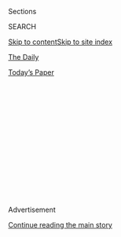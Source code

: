 <div id="app">

<div>

<div>

<div>

<div class="NYTAppHideMasthead css-1q2w90k e1suatyy0">

<div class="section css-ui9rw0 e1suatyy2">

<div class="css-eph4ug er09x8g0">

<div class="css-6n7j50">

</div>

<span class="css-1dv1kvn">Sections</span>

<div class="css-10488qs">

<span class="css-1dv1kvn">SEARCH</span>

</div>

[Skip to content](#site-content)[Skip to site index](#site-index)

</div>

<div id="masthead-section-label" class="css-1wr3we4 eaxe0e00">

[The
Daily](https://www.nytimes3xbfgragh.onion/podcasts/the-daily)

</div>

<div class="css-10698na e1huz5gh0">

</div>

</div>

<div id="masthead-bar-one" class="section hasLinks css-15hmgas e1csuq9d3">

<div class="css-uqyvli e1csuq9d0">

</div>

<div class="css-1uqjmks e1csuq9d1">

</div>

<div class="css-9e9ivx">

[](https://myaccount.nytimes3xbfgragh.onion/auth/login?response_type=cookie&client_id=vi)

</div>

<div class="css-1bvtpon e1csuq9d2">

[Today’s
Paper](https://www.nytimes3xbfgragh.onion/section/todayspaper)

</div>

</div>

</div>

</div>

<div data-aria-hidden="false">

<div id="site-content" data-role="main">

<div>

<div class="css-1aor85t" style="opacity:0.000000001;z-index:-1;visibility:hidden">

<div class="css-1hqnpie">

<div class="css-epjblv">

<span class="css-17xtcya">[The
Daily](/podcasts/the-daily)</span><span class="css-x15j1o">|</span><span class="css-fwqvlz">Confronting
China</span>

</div>

<div class="css-k008qs">

<div class="css-1iwv8en">

<span class="css-18z7m18"></span>

<div>

</div>

</div>

<span class="css-1n6z4y">https://nyti.ms/313FOmC</span>

<div class="css-1705lsu">

<div class="css-4xjgmj">

<div class="css-4skfbu" data-role="toolbar" data-aria-label="Social Media Share buttons, Save button, and Comments Panel with current comment count" data-testid="share-tools">

  - 
  - 
  - 
  - 
    
    <div class="css-6n7j50">
    
    </div>

  - 
  - 

</div>

</div>

</div>

</div>

</div>

</div>

<div id="NYT_TOP_BANNER_REGION" class="css-13pd83m">

</div>

<div id="top-wrapper" class="css-1sy8kpn">

<div id="top-slug" class="css-l9onyx">

Advertisement

</div>

[Continue reading the main
story](#after-top)

<div class="ad top-wrapper" style="text-align:center;height:100%;display:block;min-height:250px">

<div id="top" class="place-ad" data-position="top" data-size-key="top">

</div>

</div>

<div id="after-top">

</div>

</div>

<div>

<div class="css-1g7y0i5 e1drnplw0">

<div class="css-1ceswkc e1drnplw1">

</div>

<div class="css-f2fzwx e1drnplw2">

<div data-aria-labelledby="modal-title" data-role="region">

<div id="modal-title" class="css-mln36k">

transcript

</div>

<div class="css-pbq7ev">

</div>

<span>Back to The
Daily</span>

<div class="css-f6lhej">

<div class="css-1ialerq">

<div class="css-1701swk">

bars

</div>

<div>

<div class="css-1t7yl1y">

0:00/28:40

</div>

<div class="css-og85jy">

\-28:40

</div>

</div>

</div>

</div>

<div class="css-15fbio0">

<div class="css-1p4nyns">

transcript

## Confronting China

### Hosted by Michael Barbaro; produced by Asthaa Chaturvedi and Austin Mitchell; with help from Neena Pathak and Sydney Harper; and edited by Lisa Chow and Lisa Tobin

#### Some members of the Trump administration believe the superpower country poses an existential threat to the U.S. — one they are working to address now.

Wednesday, July 29th, 2020

</div>

  - michael barbaro  
    From The New York Times, I’m Michael Barbaro. This is “The Daily.”

  - \[music\]  
    Today: A cooperative relationship with China has been a pillar of
    the United States’ foreign policy for more than half a century.
    Edward Wong on why the Trump administration believes it’s time for a
    change.
    
    It’s Wednesday, July 29.
    
    Edward, can you tell me what happened in Houston last week?

  - edward wong  
    Sure. We first got a tip that something was up with the Chinese
    consulate in Houston around Tuesday afternoon or so — that the
    Chinese ambassador to the U.S. had been told by American officials
    that he had three days to shut down the consulate, and that the
    employees here had 30 days to then leave the country. And a
    colleague and I started chasing this tip, but we couldn’t quite nail
    it down to publish a story.

  - archived recording  
    Right now at 10, breaking news —

edward wong

And then —

  - archived recording 1  
    Houston firefighters and police responding to the Chinese consulate
    in Montrose after reports of a fire.

  - archived recording 2  
    Crews were called to the building off Montrose and Herald about 8:20
    tonight.

edward wong

In the evening, I started seeing these videos of people burning things
in metal barrels, in open metal barrels. And there was video of fire
trucks and police cars surrounding the consulate with their lights on,
so it’s quite a dramatic scene.

  - archived recording  
    And local media were reporting that documents appeared to be being
    burned in the courtyard of that building.

edward wong

You know, for people in the national security world and the foreign
policy world, when you see people burning lots of documents or papers at
a diplomatic mission, the assumption is that they’re about to clear out
of the mission. So when I saw those videos, I realized that the tip we
had gotten that the Chinese ambassador had been told to shut down the
Houston consulate within three days was indeed true.

  - archived recording (wang wenbin)  
    On July the 21st, the U.S. abruptly asked China to close its
    consulate in Houston.

edward wong

And within hours, the Chinese foreign ministry confirmed that in
Beijing.

  - archived recording (wang wenbin)  
    We urge the U.S. to reverse this incorrect decision immediately.
    Otherwise, China will definitely take necessary legitimate actions.

michael barbaro

And why would the U.S. take this pretty significant move of kicking
these Chinese diplomats out of this consulate in Texas?

edward wong

Officially, people in American government told us that they targeted the
Houston consulate because it was a hub of economic espionage and trade
secrets espionage in the U.S. But American officials haven’t given us
detailed evidence on the activities undertaken by the Chinese diplomats.
And it’s not clear to us how much farther these activities go beyond the
types of covert or espionage activities that take place at missions
around the world, including ones run by Americans. But in the bigger
picture, a main goal of some American officials in the Trump
administration is to unwind a range of diplomatic and economic ties that
have built up between the U.S. and China over the decades ever since
President Nixon started the opening of China back in 1971.

michael barbaro

So there’s a version of this where the U.S. was looking for a reason to
unwind this relationship, and espionage — real or not — was that reason.

edward wong

Right.

michael barbaro

And why would the Trump administration want to unwind its relationship
with China? I mean, it’s our single biggest trading partner. It’s a
global superpower. It’s a nuclear power, so that’s a pretty significant
decision.

edward wong

It is significant, and there are some senior officials in the
administration who are against this. Throughout the last three and a
half years, we’ve seen, broadly speaking, two factions of advisers on
China competing against each other for Trump’s ear. And that helps
explain some of the contradictory impulses and policies that we’ve seen
coming out of the administration on China during this period.

michael barbaro

What do you mean?

edward wong

On one side, you had the ones wanting to confront China, in part over
trade, and also in part over national security matters. You had Peter
Navarro, who’s a White House trade adviser.

  - archived recording (peter navarro)  
    How do you work with a country that lies through its teeth?

edward wong

Who wrote a book called “Death by China,” and then you also had
Secretary of State Mike Pompeo.

  - archived recording (mike pompeo)  
    They very much want to undermine our Western values, all the things
    that we hold most dear.

edward wong

And those people saw China as a threat to America. And then on the more
cooperative side, you have, for example, Treasury Secretary Steve
Mnuchin.

  - archived recording (steve mnuchin)  
    We need to work together to maximize the benefit for both sides.

edward wong

People who still clung to the classic notions of free trade and thought
that the traditional relationship with China was a stabilizing force in
the world. And that this had helped American companies get wealthy over
the years, as well as had benefited American consumers.

michael barbaro

And Edward, when comes to those who want to confront China, when it
comes to the Peter Navarros and the Mike Pompeos, what is their case for
why China is such a threat to the U.S. and should be reined in?

edward wong

Well, they argue that China presents a range of strategic threats to the
U.S. For example, they say that China’s attempts to export its 5G
technology, its next generation communications technology, around the
world presents a security threat. They say that China’s recent military
expansionism in the South China Sea, and its vast maritime claims in
that sea, are also a security threat, and they would impede American
military dominance in the Asia-Pacific. They point to attempts at
economic espionage by China and a vast range of cyber attacks that have
targeted the American government and other important institutions around
the world.

michael barbaro

Am I right to think that, from the start of his presidency, the
confrontation camp more or less prevailed?

edward wong

Well, it’s complicated. The first big blow to the U.S.-China
relationship under the Trump administration was in mid-2018.

  - archived recording (donald trump)  
    We’re going to have some incredible things. We’re just announcing
    very big tariffs today on China, because China has been —

edward wong

When President Trump started putting tariffs on billions of dollars of
goods made in China, China retaliated by doing the same on American
goods.

  - archived recording  
    So here’s what they would do. They target farm products such as
    soybean cars, seafood —

edward wong

And then just spiral downward from there.

  - archived recording 1  
    Medical equipment, energy products, that would start a little bit —

  - archived recording 2  
    As the U.S.-China trade war escalates, business leaders have been
    speaking up. FedEx C.E.O. —

edward wong

So the trade war had this huge impact on companies, both in the U.S. and
outside of the U.S. And it created a lot of instability in their
thinking about how to do business.

  - archived recording  
    The escalating trade battle between the U.S. and China is rocking
    investors around the world.

edward wong

It created a lot of instability in the stock markets, which Trump
watches closely. And —

  - archived recording  
    Some farmers in the U.S.A., the disruption of normal trade with
    China has forced many of them to go bankrupt.

edward wong

Important groups of voters who had supported Trump, for example, farmers
in the Midwest, were starting to suffer.

  - archived recording  
    I was a Trump voter. I voted for the president, certainly. But he
    certainly hasn’t come through. He’s lost on trade. He’s lost on
    trade, and certainly —

edward wong

They saw agricultural products like corn and soybeans piling up in the
Midwest, because China had imposed tariffs on their end to strike back
at Trump.

  - archived recording  
    So I won’t be voting for the president again.

edward wong

So Trump and some of his economic advisers, especially those who were
preaching more cooperation with China, started to get nervous about
these economic signs that they were seeing, as well as about the
anxieties of these midwestern farmers and potential Trump voters there.

michael barbaro

And so what do they do, these cooperation camp folks who are not happy
with this trade war?

edward wong

Well, as they go through negotiations for a potential truce to the trade
war, President Trump talks with President Xi of China several times. And
they have these, like, sort of one-on-one conversations that Trump likes
to do with leaders. And in each of these, Trump sort of cozies up to Xi,
and it’s clear he’s willing to sort of brush aside a lot of sort of the
most egregious behaviors of China in the pursuit of this trade deal.

michael barbaro

Like what?

edward wong

In one conversation, according to John Bolton — the former national
security adviser — Trump encouraged Xi to actually continue building
internment camps for Muslims in the northwest of China and sort of
signaled that this wasn’t a big issue for him.

michael barbaro

These are the Uighurs?

edward wong

Right, these are the Uighurs, exactly. The ones a million or more held
over recent years in internment camps. And, for example, we’ve seen
these, during this period, these pro-democracy protests arise in Hong
Kong. And while Trump’s national security aides are supportive of them,
Trump himself tells Xi privately in a phone call that Xi should just
handle those in whatever way he wants to deal with those, and that Trump
himself will not say anything about those, and he’ll tell his aides not
to say anything vocally among those protests either.

michael barbaro

So in this trade war that’s supposed to represent confrontation with
China, there’s actually a fair amount of cooperation going on, most of
it behind the scenes.

edward wong

Right, exactly. And ultimately, in December, they reach a tentative
agreement, and then they signed that in January of this year. And I
think that brought a big sense of relief to the people in the
cooperation camp. I think they were relieved to see a sense of stability
returned to this key economic relationship. Now, the confrontation
people in the White House and in other agencies were generally
disappointed, I think, by the outcome of the deal. They felt that Trump
had sidelined a lot of the hardline policies they had pushed for in the
first half of the administration for the sake of just trying to get a
marginal increase in agricultural purchases. And also, there is a sense
of outrage among some of them.

And this was in John Bolton’s recent book, that Trump was also aiming
for this negotiated truce purely for re-election purposes. That he
pleaded with Xi in a conversation that Xi should get help him get
re-elected, should help him win, and that the best way to do this was to
reach some sort of truce or deal in the trade war that he could then
bring back to his constituents. And so certain national security people
were outraged by this, saying that Trump was focused purely on personal
politics and was not looking after the national security interests of
the United States.

michael barbaro

Edward, what you’re describing so far, especially this trade deal, does
not seem like a relationship that is about to be fundamentally unwound
and blown up. So what happens to get us from that truce to now, into the
shutdown of this consulate in Houston?

edward wong

Well, what changes things is this pandemic that starts in central China
and spreads across the globe.

That sets the two powers on a much more confrontational course.

\[music\]

michael barbaro

We’ll be right back.

  - archived recording (donald trump)  
    I spoke with President Xi. We had a great talk. He’s working very
    hard. I have to say he’s working very, very hard.

edward wong

So in the first weeks after the virus started spreading around the
globe, Trump was still praising Xi publicly.

  - archived recording (donald trump)  
    If you know anything about him, I think he’ll be in pretty good
    shape. They’ve had a rough patch, and I think right now, they have
    it — it looks like they’re getting it under control more and more.

edward wong

This was in January and February right after they had signed the trade
agreement, so Trump was still in this mode where he wanted intensely to
preserve that negotiated truce. But by the spring —

  - archived recording (donald trump)  
    We got hit by the virus that came from China.

edward wong

Trump was laying into China publicly for what had happened. You know,
the pandemic had spread into all corners of the U.S. The economy was in
shambles. Trump was seeing his re-election chances starting to go down
the drain.

  - archived recording (donald trump)  
    And we continue our relentless effort to defeat the Chinese virus.

  - archived recording  
    Why do you keep using this? A lot of people say it’s racist.

  - archived recording (donald trump)  
    Because it comes from China. It’s not racist at all, no. Not at all.
    It comes from China. That’s why. It comes from China. I want to be
    accurate.

edward wong

And so his campaign strategists came up with this idea that they can try
and shift the conversation to China, rather than having people focused
on Trump’s failures on the pandemic. And that by blaming China for all
of this, they could win back some of the votes that Trump’s starting to
lose. Some of his top advisers. started speculating whether the virus
might have started from a lab accident —

  - archived recording  
    I can tell you that there is a significant amount of evidence that
    this came from that laboratory in Wuhan.

edward wong

— even though there was no evidence for that.

  - archived recording  
    Have you seen anything at this point that gives you a high degree of
    confidence that the Wuhan Institute of Virology was the origin of
    this virus?

  - archived recording (donald trump)  
    Yes, I have. Yes, I have.

edward wong

So you have this very concerted effort by Trump to really cast China as
the person or the entity to blame for all of this.

  - archived recording (donald trump)  
    China’s cover-up of the Wuhan virus allowed the disease to spread
    all over the world, instigating a global pandemic.

michael barbaro

And where does the pandemic fit into the kind of now familiar outlines
that you have described of the confrontation camp versus the cooperation
camp? I have to imagine it kind of challenges both.

edward wong

The pandemic really empowers the hawks in the administration to say, we
really have to go after China. Look at how their misgovernance, how
their political system led us to this point — led America into an
economic crisis that’s been the worst since the Great Depression. And
even the people in the cooperation camp are starting to change their
minds a bit. It’s hard to tell the world that we should prioritize this
trade agreement that just rests on some agriculture purchases when
you’ve got this global crisis enveloping everything, and when American
citizens are anxious about their future.

michael barbaro

And how does China respond to these attacks from Trump and from his
advisers?

edward wong

So what we’re hearing this spring is Chinese officials denouncing the
U.S. for all of these attacks. And they also point out that the Chinese
system actually has handled the virus a lot better than the American
system. They say even though there might have been this outbreak in
central China, look at how we controlled it through the measures we
took, and look at how the virus is running rampant in the U.S. And China
also then starts to try and send out aid to other countries. It starts
sending shipments of, for example, medical supplies, medical equipment,
facemasks, to other countries around the world, and even to parts of the
U.S., to try and sort of mask over its own responsibility for how the
outbreak began in its country. So the relationship between the two
powers was bad, and then it got worse.

  - archived recording  
    And we have some breaking news coming in. China’s annual
    parliamentary meeting has been officially opened in Beijing, and
    it’s expected that national security legislation for Hong Kong
    will be discussed during the seven-day session.

edward wong

In the late spring, Chinese officials start talking about this new
national security law that they want to impose on Hong Kong.

  - archived recording 1  
    Well, the specifics of the news has sent shockwaves across the city.

  - archived recording 2  
    It says Beijing will set up a new National Security Bureau in Hong
    Kong, supervised by the central government to crack down on dissent
    in the city.

  - archived recording  
    The legislation has faced sharp criticism from governments all
    around the world and sparked new protests in Hong Kong.

edward wong

And so this continues the downward spiral that U.S.-China relations have
been on.

michael barbaro

Right, and I’m imagining that that security law was especially upsetting
to those who want confrontation with China. That seems to be exactly the
kind of thing that they find so objectionable.

edward wong

That’s right. As you recall, they were very upset at Trump for putting
the Hong Kong issue on the backburner in his aim to try and reach some
sort of trade truce with China. And now they were intent on pushing
forward on policies and actions that would make the Communist Party pay
a price, not only for what they would do in Hong Kong, but for their
actions in other parts of the world and for their role in the pandemic.
So they started announcing a series of actions against China that really
brought the relationship to a new low. They said that Hong Kong was no
longer an autonomous entity, and that the U.S. would break off its
special relationship with Hong Kong.

michael barbaro

Wow.

edward wong

They imposed visa restrictions on a category of students who were
associated with military institutions in China. They said that these
students can no longer come to the U.S. to do research or study because
of suspicions of potential economic espionage. They’ve even floated a
proposal internally to block all 92 million members of the Communist
Party from traveling to the U.S., as well as their family members, which
could encompass hundreds of millions of people. It’s really felt like a
moment where the gloves have been taken off in this relationship, and
where the people in the administration who want to fundamentally
reorient the relationship with China have the upper hand right now.

michael barbaro

Edward, is it possible that, at the end of the day, what you’re
describing here and the events of the past couple of weeks, it’s the
right strategy for the U.S.? Because China is behaving in ways that
fundamentally violate American values, especially in Hong Kong,
especially with the Uighurs. And so no matter what motivates Donald
Trump to begin confronting China, is that potentially a good thing for
the United States?

edward wong

Well, the people who are supportive of the more confrontational approach
say that this type of strategy on China is long overdue. Now it’s time
to really push back against China on all these fronts, especially at a
time when China hasn’t overtaken the U.S. yet as the world’s largest
economy and it’s still a rising power. And this is a moment when we have
this opening to really reframe the conversation on China, not only U.S.,
but globally, and sort of rally countries to really confront China on a
whole range of issues.

michael barbaro

Right. So basically, this is our last chance?

edward wong

Right. They see it as time running out. Then you’ve got people on the
other camp who say, we don’t know where this will end. This starts this
downward spiral in relations that starts to erode all the diplomatic
ties, economic ties, the people-to-people ties that have kept the
relationship firm over the decades, a relationship that’s an unlikely
one. You’ve got this close relationship between a Western democracy and
an authoritarian state. And somehow, they’ve managed to avoid open
conflict. They’ve managed to avoid war. And where could we end up, where
could the world end up if we start breaking off those ties now?

michael barbaro

Right. It could end up in a pretty dangerous place.

edward wong

Right.

michael barbaro

So I want to return to where we started this conversation, Edward, which
is with the U.S. kicking China out of this consulate in Houston, because
it very much seems like this is the capstone to this approach. And I
wonder what the response has been from China, and what that tells us
about what this dynamic of confrontation is going to start to look like
over the next coming months and maybe even years.

edward wong

Well last Friday, we saw China announce that it was going to force the
U.S. to shut down its consulate in Chengdu, which is the only diplomatic
mission that the U.S. has in Western China. It’s a very critical mission
for the U.S., because it allows American officials to observe what’s
going on in the vast reaches of that part of the country, including in
Tibet, which is a very important issue for the U.S.

The people in Beijing couch this as a reciprocal action. And some people
still say that they could have taken a more escalatory step, but that
they appear to be willing to hold back and see whether there might be
some reset of the relationship if Trump loses the election in November.
But even if that were the case, I’m not sure that their orientation of
the relationship would change. There might be a temporary halt to the
tit-for-tat cycle that we’re seeing. But it feels like because of where
the U.S. and China are now in the world, and the entrenched ideological
systems in both countries, we might be on course for a long-term
confrontation.

  - archived recording (mike pompeo)  
    Thank you. Thank you all.

edward wong

And you could hear that a few days ago in this very dark speech that
Secretary of State Mike Pompeo gave at the Nixon Library.

  - archived recording (mike pompeo)  
    We, the freedom-loving nations of the world, must induce China to
    change in more creative and assertive ways, because Beijing’s
    actions threaten our people and our prosperity.

edward wong

He laid out a vision of a potential cold war with China, and said that
China was the most challenging foe to the United States.

  - archived recording (mike pompeo)  
    Now, people of good faith can debate why free agents allowed these
    bad things to happen for all these years. Perhaps we were naive
    about China’s virulent strain of communism, or triumphalist after
    our victory in the Cold War. Or cravenly capitalist, or hoodwinked
    by Beijing’s talk of a peaceful rise. Whatever the reason, whatever
    the reason, today, China is increasingly authoritarian at home and
    more aggressive in its hostility to freedom everywhere else. And
    President Trump has said enough.

\[music\]

michael barbaro

Edward, thank you very much.

edward wong

Thanks a lot, Michael. It’s been great being on the show.

michael barbaro

We’ll be right back.

Here’s what else you need to know today.

  - archived recording  
    Mr. Barr, you may begin.

  - archived recording (william barr)  
    Good morning, Mr. Chairman, Ranking Member Jordan. I’m pleased to be
    here this morning. On behalf of the Department of Justice, I want to
    pay my respects —

michael barbaro

During his first appearance before the House since Democrats took
control in 2018, Attorney General Bill Barr was repeatedly challenged
over his response to everything from the Russia investigation to
nationwide protests over policing.

  - archived recording (david cicilline)  
    Is it ever appropriate, sir, for the president to solicit or accept
    foreign assistance in an election?

  - archived recording (william barr)  
    It depends what kind of assistance.

  - archived recording (david cicilline)  
    Is it ever appropriate for the president or presidential candidate
    to accept or solicit foreign assistance of any kind in his or her
    election?

  - archived recording (william barr)  
    No, it’s not appropriate.

  - archived recording (david cicilline)  
    OK. Sorry you had to struggle with that one, Mr. Attorney General.
    Now let’s turn to —

michael barbaro

Several Democratic lawmakers, including Representative Pramila Jayapal
of Washington State, demanded to know why Barr had deployed federal
agents to Oregon to monitor Black Lives Matter protests, but not to
Michigan, where conservatives protested a coronavirus lockdown order.

  - archived recording (pramila jayapal)  
    There is a real discrepancy in how you react as the attorney
    general, the top cop in this country. When white men with swastikas
    storm a government building with guns, there is no need for the
    president to quote, “activate you,” because they’re getting the
    president’s personal agenda done. But when black people and people
    of color protest police brutality, systemic racism and the
    president’s very own lack of response to those critical issues,
    then you forcibly remove them with armed federal officers, pepper
    bombs, because they are considered terrorists by the president. Did
    I get it right, Mr. Barr?

  - archived recording (william barr)  
    I have responsibility for the federal government, and the White
    House is the seat of the —

  - archived recording (pramila jayapal)  
    Mr. Barr, let me just make it clear —

michael barbaro

And on Tuesday, the nation’s second-largest teachers’ unit, the American
Federation of Teachers, announced that it would support members if they
choose to go on strike over unsafe school reopenings. The union said
that strikes should be a last resort, but the announcement gives local
teachers greater leverage in negotiations over the kinds of protections
that teachers should have in reopened schools.

\[music\]

That’s it for “The Daily.” I’m Michael Barbaro. See you
tomorrow.

</div>

</div>

</div>

</div>

<div style="position:absolute;width:0;height:0;visibility:hidden;display:none">

</div>

<div style="width:100%">

<div class="css-18qqsen e1eullfg0" style="background-image:url(https://static01.graylady3jvrrxbe.onion/images/2017/01/29/podcasts/the-daily-album-art/the-daily-album-art-videoFifteenBySeven2610-v4.jpg)">

<div class="css-1hmsypo e1eullfg2">

<div class="css-131hid3 e1eullfg3">

<div class="css-1uhi299 e1eullfg1">

</div>

<div class="css-1tloyb6">

<div class="css-1kltdsh ehra6vc0">

[<span class="css-1f76qa2">![The Daily
logo](https://static01.graylady3jvrrxbe.onion/images/2017/01/29/podcasts/the-daily-album-art/the-daily-album-art-square320-v4.png)<span>The
Daily</span></span>](https://www.nytimes3xbfgragh.onion/column/the-daily)<span class="css-1lhttlg ehra6vc1"><span class="css-sj5ozi ehra6vc2">Subscribe:</span></span>

  - [Apple Podcasts](https://itunes.apple.com/us/podcast/id1200361736)
  - [Google
    Podcasts](https://www.google.com/podcasts?feed=aHR0cHM6Ly9yc3MuYXJ0MTkuY29tL3RoZS1kYWlseQ%3D%3D)

</div>

</div>

<div class="css-1r0dpua e1eullfg4">

<div class="css-1gu519p edye5kn0">

<div>

# Confronting China

## Some members of the Trump administration believe the superpower country poses an existential threat to the U.S. — one they are working to address now.

</div>

<span class="css-lsnb14 edye5kn4">Hosted by Michael Barbaro; produced by
Asthaa Chaturvedi and Austin Mitchell; with help from Neena Pathak and
Sydney Harper; and edited by Lisa Chow and Lisa Tobin</span>

<div class="css-1vd84sn">

<span class="css-16bt4xd">Transcript</span>

</div>

</div>

<div class="css-1g7y0i5 e1drnplw0">

<div class="css-1ceswkc e1drnplw1">

</div>

<div class="css-f2fzwx e1drnplw2">

<div data-aria-labelledby="modal-title" data-role="region">

<div id="modal-title" class="css-mln36k">

transcript

</div>

<div class="css-pbq7ev">

</div>

<span>Back to The
Daily</span>

<div class="css-f6lhej">

<div class="css-1ialerq">

<div class="css-1701swk">

bars

</div>

<div>

<div class="css-1t7yl1y">

0:00/28:40

</div>

<div class="css-og85jy">

\-0:00

</div>

</div>

</div>

</div>

<div class="css-15fbio0">

<div class="css-1p4nyns">

transcript

## Confronting China

### Hosted by Michael Barbaro; produced by Asthaa Chaturvedi and Austin Mitchell; with help from Neena Pathak and Sydney Harper; and edited by Lisa Chow and Lisa Tobin

#### Some members of the Trump administration believe the superpower country poses an existential threat to the U.S. — one they are working to address now.

Wednesday, July 29th, 2020

</div>

  - michael barbaro  
    From The New York Times, I’m Michael Barbaro. This is “The Daily.”

  - \[music\]  
    Today: A cooperative relationship with China has been a pillar of
    the United States’ foreign policy for more than half a century.
    Edward Wong on why the Trump administration believes it’s time for a
    change.
    
    It’s Wednesday, July 29.
    
    Edward, can you tell me what happened in Houston last week?

  - edward wong  
    Sure. We first got a tip that something was up with the Chinese
    consulate in Houston around Tuesday afternoon or so — that the
    Chinese ambassador to the U.S. had been told by American officials
    that he had three days to shut down the consulate, and that the
    employees here had 30 days to then leave the country. And a
    colleague and I started chasing this tip, but we couldn’t quite nail
    it down to publish a story.

  - archived recording  
    Right now at 10, breaking news —

edward wong

And then —

  - archived recording 1  
    Houston firefighters and police responding to the Chinese consulate
    in Montrose after reports of a fire.

  - archived recording 2  
    Crews were called to the building off Montrose and Herald about 8:20
    tonight.

edward wong

In the evening, I started seeing these videos of people burning things
in metal barrels, in open metal barrels. And there was video of fire
trucks and police cars surrounding the consulate with their lights on,
so it’s quite a dramatic scene.

  - archived recording  
    And local media were reporting that documents appeared to be being
    burned in the courtyard of that building.

edward wong

You know, for people in the national security world and the foreign
policy world, when you see people burning lots of documents or papers at
a diplomatic mission, the assumption is that they’re about to clear out
of the mission. So when I saw those videos, I realized that the tip we
had gotten that the Chinese ambassador had been told to shut down the
Houston consulate within three days was indeed true.

  - archived recording (wang wenbin)  
    On July the 21st, the U.S. abruptly asked China to close its
    consulate in Houston.

edward wong

And within hours, the Chinese foreign ministry confirmed that in
Beijing.

  - archived recording (wang wenbin)  
    We urge the U.S. to reverse this incorrect decision immediately.
    Otherwise, China will definitely take necessary legitimate actions.

michael barbaro

And why would the U.S. take this pretty significant move of kicking
these Chinese diplomats out of this consulate in Texas?

edward wong

Officially, people in American government told us that they targeted the
Houston consulate because it was a hub of economic espionage and trade
secrets espionage in the U.S. But American officials haven’t given us
detailed evidence on the activities undertaken by the Chinese diplomats.
And it’s not clear to us how much farther these activities go beyond the
types of covert or espionage activities that take place at missions
around the world, including ones run by Americans. But in the bigger
picture, a main goal of some American officials in the Trump
administration is to unwind a range of diplomatic and economic ties that
have built up between the U.S. and China over the decades ever since
President Nixon started the opening of China back in 1971.

michael barbaro

So there’s a version of this where the U.S. was looking for a reason to
unwind this relationship, and espionage — real or not — was that reason.

edward wong

Right.

michael barbaro

And why would the Trump administration want to unwind its relationship
with China? I mean, it’s our single biggest trading partner. It’s a
global superpower. It’s a nuclear power, so that’s a pretty significant
decision.

edward wong

It is significant, and there are some senior officials in the
administration who are against this. Throughout the last three and a
half years, we’ve seen, broadly speaking, two factions of advisers on
China competing against each other for Trump’s ear. And that helps
explain some of the contradictory impulses and policies that we’ve seen
coming out of the administration on China during this period.

michael barbaro

What do you mean?

edward wong

On one side, you had the ones wanting to confront China, in part over
trade, and also in part over national security matters. You had Peter
Navarro, who’s a White House trade adviser.

  - archived recording (peter navarro)  
    How do you work with a country that lies through its teeth?

edward wong

Who wrote a book called “Death by China,” and then you also had
Secretary of State Mike Pompeo.

  - archived recording (mike pompeo)  
    They very much want to undermine our Western values, all the things
    that we hold most dear.

edward wong

And those people saw China as a threat to America. And then on the more
cooperative side, you have, for example, Treasury Secretary Steve
Mnuchin.

  - archived recording (steve mnuchin)  
    We need to work together to maximize the benefit for both sides.

edward wong

People who still clung to the classic notions of free trade and thought
that the traditional relationship with China was a stabilizing force in
the world. And that this had helped American companies get wealthy over
the years, as well as had benefited American consumers.

michael barbaro

And Edward, when comes to those who want to confront China, when it
comes to the Peter Navarros and the Mike Pompeos, what is their case for
why China is such a threat to the U.S. and should be reined in?

edward wong

Well, they argue that China presents a range of strategic threats to the
U.S. For example, they say that China’s attempts to export its 5G
technology, its next generation communications technology, around the
world presents a security threat. They say that China’s recent military
expansionism in the South China Sea, and its vast maritime claims in
that sea, are also a security threat, and they would impede American
military dominance in the Asia-Pacific. They point to attempts at
economic espionage by China and a vast range of cyber attacks that have
targeted the American government and other important institutions around
the world.

michael barbaro

Am I right to think that, from the start of his presidency, the
confrontation camp more or less prevailed?

edward wong

Well, it’s complicated. The first big blow to the U.S.-China
relationship under the Trump administration was in mid-2018.

  - archived recording (donald trump)  
    We’re going to have some incredible things. We’re just announcing
    very big tariffs today on China, because China has been —

edward wong

When President Trump started putting tariffs on billions of dollars of
goods made in China, China retaliated by doing the same on American
goods.

  - archived recording  
    So here’s what they would do. They target farm products such as
    soybean cars, seafood —

edward wong

And then just spiral downward from there.

  - archived recording 1  
    Medical equipment, energy products, that would start a little bit —

  - archived recording 2  
    As the U.S.-China trade war escalates, business leaders have been
    speaking up. FedEx C.E.O. —

edward wong

So the trade war had this huge impact on companies, both in the U.S. and
outside of the U.S. And it created a lot of instability in their
thinking about how to do business.

  - archived recording  
    The escalating trade battle between the U.S. and China is rocking
    investors around the world.

edward wong

It created a lot of instability in the stock markets, which Trump
watches closely. And —

  - archived recording  
    Some farmers in the U.S.A., the disruption of normal trade with
    China has forced many of them to go bankrupt.

edward wong

Important groups of voters who had supported Trump, for example, farmers
in the Midwest, were starting to suffer.

  - archived recording  
    I was a Trump voter. I voted for the president, certainly. But he
    certainly hasn’t come through. He’s lost on trade. He’s lost on
    trade, and certainly —

edward wong

They saw agricultural products like corn and soybeans piling up in the
Midwest, because China had imposed tariffs on their end to strike back
at Trump.

  - archived recording  
    So I won’t be voting for the president again.

edward wong

So Trump and some of his economic advisers, especially those who were
preaching more cooperation with China, started to get nervous about
these economic signs that they were seeing, as well as about the
anxieties of these midwestern farmers and potential Trump voters there.

michael barbaro

And so what do they do, these cooperation camp folks who are not happy
with this trade war?

edward wong

Well, as they go through negotiations for a potential truce to the trade
war, President Trump talks with President Xi of China several times. And
they have these, like, sort of one-on-one conversations that Trump likes
to do with leaders. And in each of these, Trump sort of cozies up to Xi,
and it’s clear he’s willing to sort of brush aside a lot of sort of the
most egregious behaviors of China in the pursuit of this trade deal.

michael barbaro

Like what?

edward wong

In one conversation, according to John Bolton — the former national
security adviser — Trump encouraged Xi to actually continue building
internment camps for Muslims in the northwest of China and sort of
signaled that this wasn’t a big issue for him.

michael barbaro

These are the Uighurs?

edward wong

Right, these are the Uighurs, exactly. The ones a million or more held
over recent years in internment camps. And, for example, we’ve seen
these, during this period, these pro-democracy protests arise in Hong
Kong. And while Trump’s national security aides are supportive of them,
Trump himself tells Xi privately in a phone call that Xi should just
handle those in whatever way he wants to deal with those, and that Trump
himself will not say anything about those, and he’ll tell his aides not
to say anything vocally among those protests either.

michael barbaro

So in this trade war that’s supposed to represent confrontation with
China, there’s actually a fair amount of cooperation going on, most of
it behind the scenes.

edward wong

Right, exactly. And ultimately, in December, they reach a tentative
agreement, and then they signed that in January of this year. And I
think that brought a big sense of relief to the people in the
cooperation camp. I think they were relieved to see a sense of stability
returned to this key economic relationship. Now, the confrontation
people in the White House and in other agencies were generally
disappointed, I think, by the outcome of the deal. They felt that Trump
had sidelined a lot of the hardline policies they had pushed for in the
first half of the administration for the sake of just trying to get a
marginal increase in agricultural purchases. And also, there is a sense
of outrage among some of them.

And this was in John Bolton’s recent book, that Trump was also aiming
for this negotiated truce purely for re-election purposes. That he
pleaded with Xi in a conversation that Xi should get help him get
re-elected, should help him win, and that the best way to do this was to
reach some sort of truce or deal in the trade war that he could then
bring back to his constituents. And so certain national security people
were outraged by this, saying that Trump was focused purely on personal
politics and was not looking after the national security interests of
the United States.

michael barbaro

Edward, what you’re describing so far, especially this trade deal, does
not seem like a relationship that is about to be fundamentally unwound
and blown up. So what happens to get us from that truce to now, into the
shutdown of this consulate in Houston?

edward wong

Well, what changes things is this pandemic that starts in central China
and spreads across the globe.

That sets the two powers on a much more confrontational course.

\[music\]

michael barbaro

We’ll be right back.

  - archived recording (donald trump)  
    I spoke with President Xi. We had a great talk. He’s working very
    hard. I have to say he’s working very, very hard.

edward wong

So in the first weeks after the virus started spreading around the
globe, Trump was still praising Xi publicly.

  - archived recording (donald trump)  
    If you know anything about him, I think he’ll be in pretty good
    shape. They’ve had a rough patch, and I think right now, they have
    it — it looks like they’re getting it under control more and more.

edward wong

This was in January and February right after they had signed the trade
agreement, so Trump was still in this mode where he wanted intensely to
preserve that negotiated truce. But by the spring —

  - archived recording (donald trump)  
    We got hit by the virus that came from China.

edward wong

Trump was laying into China publicly for what had happened. You know,
the pandemic had spread into all corners of the U.S. The economy was in
shambles. Trump was seeing his re-election chances starting to go down
the drain.

  - archived recording (donald trump)  
    And we continue our relentless effort to defeat the Chinese virus.

  - archived recording  
    Why do you keep using this? A lot of people say it’s racist.

  - archived recording (donald trump)  
    Because it comes from China. It’s not racist at all, no. Not at all.
    It comes from China. That’s why. It comes from China. I want to be
    accurate.

edward wong

And so his campaign strategists came up with this idea that they can try
and shift the conversation to China, rather than having people focused
on Trump’s failures on the pandemic. And that by blaming China for all
of this, they could win back some of the votes that Trump’s starting to
lose. Some of his top advisers. started speculating whether the virus
might have started from a lab accident —

  - archived recording  
    I can tell you that there is a significant amount of evidence that
    this came from that laboratory in Wuhan.

edward wong

— even though there was no evidence for that.

  - archived recording  
    Have you seen anything at this point that gives you a high degree of
    confidence that the Wuhan Institute of Virology was the origin of
    this virus?

  - archived recording (donald trump)  
    Yes, I have. Yes, I have.

edward wong

So you have this very concerted effort by Trump to really cast China as
the person or the entity to blame for all of this.

  - archived recording (donald trump)  
    China’s cover-up of the Wuhan virus allowed the disease to spread
    all over the world, instigating a global pandemic.

michael barbaro

And where does the pandemic fit into the kind of now familiar outlines
that you have described of the confrontation camp versus the cooperation
camp? I have to imagine it kind of challenges both.

edward wong

The pandemic really empowers the hawks in the administration to say, we
really have to go after China. Look at how their misgovernance, how
their political system led us to this point — led America into an
economic crisis that’s been the worst since the Great Depression. And
even the people in the cooperation camp are starting to change their
minds a bit. It’s hard to tell the world that we should prioritize this
trade agreement that just rests on some agriculture purchases when
you’ve got this global crisis enveloping everything, and when American
citizens are anxious about their future.

michael barbaro

And how does China respond to these attacks from Trump and from his
advisers?

edward wong

So what we’re hearing this spring is Chinese officials denouncing the
U.S. for all of these attacks. And they also point out that the Chinese
system actually has handled the virus a lot better than the American
system. They say even though there might have been this outbreak in
central China, look at how we controlled it through the measures we
took, and look at how the virus is running rampant in the U.S. And China
also then starts to try and send out aid to other countries. It starts
sending shipments of, for example, medical supplies, medical equipment,
facemasks, to other countries around the world, and even to parts of the
U.S., to try and sort of mask over its own responsibility for how the
outbreak began in its country. So the relationship between the two
powers was bad, and then it got worse.

  - archived recording  
    And we have some breaking news coming in. China’s annual
    parliamentary meeting has been officially opened in Beijing, and
    it’s expected that national security legislation for Hong Kong
    will be discussed during the seven-day session.

edward wong

In the late spring, Chinese officials start talking about this new
national security law that they want to impose on Hong Kong.

  - archived recording 1  
    Well, the specifics of the news has sent shockwaves across the city.

  - archived recording 2  
    It says Beijing will set up a new National Security Bureau in Hong
    Kong, supervised by the central government to crack down on dissent
    in the city.

  - archived recording  
    The legislation has faced sharp criticism from governments all
    around the world and sparked new protests in Hong Kong.

edward wong

And so this continues the downward spiral that U.S.-China relations have
been on.

michael barbaro

Right, and I’m imagining that that security law was especially upsetting
to those who want confrontation with China. That seems to be exactly the
kind of thing that they find so objectionable.

edward wong

That’s right. As you recall, they were very upset at Trump for putting
the Hong Kong issue on the backburner in his aim to try and reach some
sort of trade truce with China. And now they were intent on pushing
forward on policies and actions that would make the Communist Party pay
a price, not only for what they would do in Hong Kong, but for their
actions in other parts of the world and for their role in the pandemic.
So they started announcing a series of actions against China that really
brought the relationship to a new low. They said that Hong Kong was no
longer an autonomous entity, and that the U.S. would break off its
special relationship with Hong Kong.

michael barbaro

Wow.

edward wong

They imposed visa restrictions on a category of students who were
associated with military institutions in China. They said that these
students can no longer come to the U.S. to do research or study because
of suspicions of potential economic espionage. They’ve even floated a
proposal internally to block all 92 million members of the Communist
Party from traveling to the U.S., as well as their family members, which
could encompass hundreds of millions of people. It’s really felt like a
moment where the gloves have been taken off in this relationship, and
where the people in the administration who want to fundamentally
reorient the relationship with China have the upper hand right now.

michael barbaro

Edward, is it possible that, at the end of the day, what you’re
describing here and the events of the past couple of weeks, it’s the
right strategy for the U.S.? Because China is behaving in ways that
fundamentally violate American values, especially in Hong Kong,
especially with the Uighurs. And so no matter what motivates Donald
Trump to begin confronting China, is that potentially a good thing for
the United States?

edward wong

Well, the people who are supportive of the more confrontational approach
say that this type of strategy on China is long overdue. Now it’s time
to really push back against China on all these fronts, especially at a
time when China hasn’t overtaken the U.S. yet as the world’s largest
economy and it’s still a rising power. And this is a moment when we have
this opening to really reframe the conversation on China, not only U.S.,
but globally, and sort of rally countries to really confront China on a
whole range of issues.

michael barbaro

Right. So basically, this is our last chance?

edward wong

Right. They see it as time running out. Then you’ve got people on the
other camp who say, we don’t know where this will end. This starts this
downward spiral in relations that starts to erode all the diplomatic
ties, economic ties, the people-to-people ties that have kept the
relationship firm over the decades, a relationship that’s an unlikely
one. You’ve got this close relationship between a Western democracy and
an authoritarian state. And somehow, they’ve managed to avoid open
conflict. They’ve managed to avoid war. And where could we end up, where
could the world end up if we start breaking off those ties now?

michael barbaro

Right. It could end up in a pretty dangerous place.

edward wong

Right.

michael barbaro

So I want to return to where we started this conversation, Edward, which
is with the U.S. kicking China out of this consulate in Houston, because
it very much seems like this is the capstone to this approach. And I
wonder what the response has been from China, and what that tells us
about what this dynamic of confrontation is going to start to look like
over the next coming months and maybe even years.

edward wong

Well last Friday, we saw China announce that it was going to force the
U.S. to shut down its consulate in Chengdu, which is the only diplomatic
mission that the U.S. has in Western China. It’s a very critical mission
for the U.S., because it allows American officials to observe what’s
going on in the vast reaches of that part of the country, including in
Tibet, which is a very important issue for the U.S.

The people in Beijing couch this as a reciprocal action. And some people
still say that they could have taken a more escalatory step, but that
they appear to be willing to hold back and see whether there might be
some reset of the relationship if Trump loses the election in November.
But even if that were the case, I’m not sure that their orientation of
the relationship would change. There might be a temporary halt to the
tit-for-tat cycle that we’re seeing. But it feels like because of where
the U.S. and China are now in the world, and the entrenched ideological
systems in both countries, we might be on course for a long-term
confrontation.

  - archived recording (mike pompeo)  
    Thank you. Thank you all.

edward wong

And you could hear that a few days ago in this very dark speech that
Secretary of State Mike Pompeo gave at the Nixon Library.

  - archived recording (mike pompeo)  
    We, the freedom-loving nations of the world, must induce China to
    change in more creative and assertive ways, because Beijing’s
    actions threaten our people and our prosperity.

edward wong

He laid out a vision of a potential cold war with China, and said that
China was the most challenging foe to the United States.

  - archived recording (mike pompeo)  
    Now, people of good faith can debate why free agents allowed these
    bad things to happen for all these years. Perhaps we were naive
    about China’s virulent strain of communism, or triumphalist after
    our victory in the Cold War. Or cravenly capitalist, or hoodwinked
    by Beijing’s talk of a peaceful rise. Whatever the reason, whatever
    the reason, today, China is increasingly authoritarian at home and
    more aggressive in its hostility to freedom everywhere else. And
    President Trump has said enough.

\[music\]

michael barbaro

Edward, thank you very much.

edward wong

Thanks a lot, Michael. It’s been great being on the show.

michael barbaro

We’ll be right back.

Here’s what else you need to know today.

  - archived recording  
    Mr. Barr, you may begin.

  - archived recording (william barr)  
    Good morning, Mr. Chairman, Ranking Member Jordan. I’m pleased to be
    here this morning. On behalf of the Department of Justice, I want to
    pay my respects —

michael barbaro

During his first appearance before the House since Democrats took
control in 2018, Attorney General Bill Barr was repeatedly challenged
over his response to everything from the Russia investigation to
nationwide protests over policing.

  - archived recording (david cicilline)  
    Is it ever appropriate, sir, for the president to solicit or accept
    foreign assistance in an election?

  - archived recording (william barr)  
    It depends what kind of assistance.

  - archived recording (david cicilline)  
    Is it ever appropriate for the president or presidential candidate
    to accept or solicit foreign assistance of any kind in his or her
    election?

  - archived recording (william barr)  
    No, it’s not appropriate.

  - archived recording (david cicilline)  
    OK. Sorry you had to struggle with that one, Mr. Attorney General.
    Now let’s turn to —

michael barbaro

Several Democratic lawmakers, including Representative Pramila Jayapal
of Washington State, demanded to know why Barr had deployed federal
agents to Oregon to monitor Black Lives Matter protests, but not to
Michigan, where conservatives protested a coronavirus lockdown order.

  - archived recording (pramila jayapal)  
    There is a real discrepancy in how you react as the attorney
    general, the top cop in this country. When white men with swastikas
    storm a government building with guns, there is no need for the
    president to quote, “activate you,” because they’re getting the
    president’s personal agenda done. But when black people and people
    of color protest police brutality, systemic racism and the
    president’s very own lack of response to those critical issues,
    then you forcibly remove them with armed federal officers, pepper
    bombs, because they are considered terrorists by the president. Did
    I get it right, Mr. Barr?

  - archived recording (william barr)  
    I have responsibility for the federal government, and the White
    House is the seat of the —

  - archived recording (pramila jayapal)  
    Mr. Barr, let me just make it clear —

michael barbaro

And on Tuesday, the nation’s second-largest teachers’ unit, the American
Federation of Teachers, announced that it would support members if they
choose to go on strike over unsafe school reopenings. The union said
that strikes should be a last resort, but the announcement gives local
teachers greater leverage in negotiations over the kinds of protections
that teachers should have in reopened schools.

\[music\]

That’s it for “The Daily.” I’m Michael Barbaro. See you tomorrow.

</div>

</div>

</div>

</div>

</div>

<div class="css-1xgepvx e1eullfg5">

</div>

</div>

</div>

</div>

<div class="css-fnovkn e1gfokfg0">

<span class="css-1ly73wi e1tej78p0">Previous</span>

<div class="css-1s78rjm e1gfokfg1">

<div class="css-uq6cyc e1gfokfg3" data-recirc-bar-item="true">

<div class="css-hoe9xz">

<span class="css-nxkttv">More episodes
of</span><span class="css-19zi9mh">The
Daily</span>

</div>

</div>

<div class="css-uq6cyc e1gfokfg3" data-recirc-bar-item="true">

[![](https://static01.graylady3jvrrxbe.onion/images/2020/07/12/us/politics/31daily/00dc-army-metoo-thumbLarge.jpg)](https://www.nytimes3xbfgragh.onion/2020/07/31/podcasts/the-daily/vanessa-guillen-military-metoo.html?action=click&module=audio-series-bar&region=header&pgtype=Article)

<div class="css-14o8mz7 e1gfokfg2">

</div>

<div class="css-1qq8bvn">

July 31, 2020<span class="css-i5svdo">A \#MeToo Moment in the
Military</span>

</div>

</div>

<div class="css-uq6cyc e1gfokfg3" data-recirc-bar-item="true">

[![](https://static01.graylady3jvrrxbe.onion/images/2020/07/30/reader-center/30daily/merlin_175077825_5ebc931b-baa1-489a-960c-34e4d845e997-thumbLarge.jpg)](https://www.nytimes3xbfgragh.onion/2020/07/30/podcasts/the-daily/congress-facebook-amazon-google-apple.html?action=click&module=audio-series-bar&region=header&pgtype=Article)

<div class="css-14o8mz7 e1gfokfg2">

</div>

<div class="css-1qq8bvn">

July 30, 2020<span class="css-i5svdo">The Big Tech
Hearing</span>

</div>

</div>

<div class="css-uq6cyc e1gfokfg3" data-recirc-bar-item="true">

[![](https://static01.graylady3jvrrxbe.onion/images/2020/07/26/world/29daily/00china-us-clash1-thumbLarge.jpg)](https://www.nytimes3xbfgragh.onion/2020/07/29/podcasts/the-daily/china-trump-foreign-policy.html?action=click&module=audio-series-bar&region=header&pgtype=Article)

<div class="css-14o8mz7 e1gfokfg2">

</div>

<div class="css-1qq8bvn">

July 29, 2020<span>  <span class="css-orcm78">•</span> 
28:40</span><span class="css-i5svdo">Confronting
China</span>

</div>

</div>

<div class="css-uq6cyc e1gfokfg3" data-recirc-bar-item="true">

[![](https://static01.graylady3jvrrxbe.onion/images/2020/07/23/business/28daily/23virus-uiexplain1-thumbLarge.jpg)](https://www.nytimes3xbfgragh.onion/2020/07/28/podcasts/the-daily/unemployment-benefits-coronavirus.html?action=click&module=audio-series-bar&region=header&pgtype=Article)

<div class="css-14o8mz7 e1gfokfg2">

</div>

<div class="css-1qq8bvn">

July 28, 2020<span>  <span class="css-orcm78">•</span> 
26:13</span><span class="css-i5svdo">Why $600 Checks Are Tearing
Republicans
Apart</span>

</div>

</div>

<div class="css-uq6cyc e1gfokfg3" data-recirc-bar-item="true">

[![](https://static01.graylady3jvrrxbe.onion/images/2020/07/27/world/27daily-hospitals/27daily-hospitals-thumbLarge.jpg)](https://www.nytimes3xbfgragh.onion/2020/07/27/podcasts/the-daily/new-york-hospitals-covid.html?action=click&module=audio-series-bar&region=header&pgtype=Article)

<div class="css-14o8mz7 e1gfokfg2">

</div>

<div class="css-1qq8bvn">

July 27, 2020<span>  <span class="css-orcm78">•</span> 
33:28</span><span class="css-i5svdo">The Mistakes New York
Made</span>

</div>

</div>

<div class="css-uq6cyc e1gfokfg3" data-recirc-bar-item="true">

[![](https://static01.graylady3jvrrxbe.onion/images/2020/03/22/magazine/26audm-2/22mag-titleix-thumbLarge.jpg)](https://www.nytimes3xbfgragh.onion/2020/07/26/podcasts/the-daily/the-accusation-the-sunday-read.html?action=click&module=audio-series-bar&region=header&pgtype=Article)

<div class="css-14o8mz7 e1gfokfg2">

</div>

<div class="css-1qq8bvn">

July 26, 2020<span class="css-i5svdo">The Sunday Read: ‘The
Accusation’</span>

</div>

</div>

<div class="css-uq6cyc e1gfokfg3" data-recirc-bar-item="true">

[![](https://static01.graylady3jvrrxbe.onion/images/2020/07/22/sports/24daily/22mlb-previewlede1-thumbLarge.jpg)](https://www.nytimes3xbfgragh.onion/2020/07/24/podcasts/the-daily/mlb-baseball-season-coronavirus.html?action=click&module=audio-series-bar&region=header&pgtype=Article)

<div class="css-14o8mz7 e1gfokfg2">

</div>

<div class="css-1qq8bvn">

July 24, 2020<span>  <span class="css-orcm78">•</span> 
45:34</span><span class="css-i5svdo">The Battle for a Baseball
Season</span>

</div>

</div>

<div class="css-uq6cyc e1gfokfg3" data-recirc-bar-item="true">

[![](https://static01.graylady3jvrrxbe.onion/images/2020/07/22/us/23daily-image/22portland-tactics02-thumbLarge.jpg)](https://www.nytimes3xbfgragh.onion/2020/07/23/podcasts/the-daily/portland-protests.html?action=click&module=audio-series-bar&region=header&pgtype=Article)

<div class="css-14o8mz7 e1gfokfg2">

</div>

<div class="css-1qq8bvn">

July 23, 2020<span>  <span class="css-orcm78">•</span> 
30:04</span><span class="css-i5svdo">The Showdown in
Portland</span>

</div>

</div>

<div class="css-uq6cyc e1gfokfg3" data-recirc-bar-item="true">

[![](https://static01.graylady3jvrrxbe.onion/images/2020/07/12/science/22daily/00virus-schools-reopen01-thumbLarge.jpg)](https://www.nytimes3xbfgragh.onion/2020/07/22/podcasts/the-daily/school-reopenings-coronavirus.html?action=click&module=audio-series-bar&region=header&pgtype=Article)

<div class="css-14o8mz7 e1gfokfg2">

</div>

<div class="css-1qq8bvn">

July 22, 2020<span>  <span class="css-orcm78">•</span> 
27:24</span><span class="css-i5svdo">The Science of School
Reopenings</span>

</div>

</div>

<div class="css-uq6cyc e1gfokfg3" data-recirc-bar-item="true">

[![](https://static01.graylady3jvrrxbe.onion/images/2020/07/19/science/21daily/00VIRUS-VAX-DOUBTS1-thumbLarge.jpg)](https://www.nytimes3xbfgragh.onion/2020/07/21/podcasts/the-daily/coronavirus-vaccine.html?action=click&module=audio-series-bar&region=header&pgtype=Article)

<div class="css-14o8mz7 e1gfokfg2">

</div>

<div class="css-1qq8bvn">

July 21, 2020<span>  <span class="css-orcm78">•</span> 
29:14</span><span class="css-i5svdo">The Vaccine Trust
Problem</span>

</div>

</div>

<div class="css-uq6cyc e1gfokfg3" data-recirc-bar-item="true">

[![](https://static01.graylady3jvrrxbe.onion/images/2020/01/07/obituaries/20thedaily_lewis/00Lewis-John13-thumbLarge.jpg)](https://www.nytimes3xbfgragh.onion/2020/07/20/podcasts/the-daily/john-lewis.html?action=click&module=audio-series-bar&region=header&pgtype=Article)

<div class="css-14o8mz7 e1gfokfg2">

</div>

<div class="css-1qq8bvn">

July 20, 2020<span>  <span class="css-orcm78">•</span> 
38:56</span><span class="css-i5svdo">The Life and Legacy of John
Lewis</span>

</div>

</div>

<div class="css-uq6cyc e1gfokfg3" data-recirc-bar-item="true">

[![](https://static01.graylady3jvrrxbe.onion/images/2018/05/05/magazine/31audm-image/05mag-lottery-image1-thumbLarge-v4.png)](https://www.nytimes3xbfgragh.onion/2020/07/19/podcasts/the-daily/lottery-winner-scam.html?action=click&module=audio-series-bar&region=header&pgtype=Article)

<div class="css-14o8mz7 e1gfokfg2">

</div>

<div class="css-1qq8bvn">

July 19, 2020<span>  <span class="css-orcm78">•</span> 
45:27</span><span class="css-i5svdo">The Sunday Read: ‘The Man Who
Cracked the Lottery’</span>

</div>

</div>

<div class="css-uq6cyc e1gfokfg3" data-recirc-bar-item="true">

<div class="css-1o3broy">

[<span class="css-nxkttv">See All Episodes
of</span><span class="css-cbc4vz">The
Daily</span>](https://www.nytimes3xbfgragh.onion/column/the-daily)

</div>

</div>

</div>

<span class="css-1ly73wi e1tej78p0">Next</span>

</div>

</div>

<div class="css-1tlsmx">

July 29,
2020

<div>

<div class="css-4xjgmj">

<div class="css-d8bdto" data-role="toolbar" data-aria-label="Social Media Share buttons, Save button, and Comments Panel with current comment count" data-testid="share-tools">

  - 
  - 
  - 
  - 
    
    <div class="css-6n7j50">
    
    </div>

  - 
  - 

</div>

</div>

</div>

</div>

</div>

<div class="section meteredContent css-1r7ky0e" name="articleBody" itemprop="articleBody">

<div class="css-1fanzo5 StoryBodyCompanionColumn">

<div class="css-53u6y8">

***Listen and subscribe to our podcast from your mobile device:***  
**[*Via Apple
Podcasts*](https://itunes.apple.com/us/podcast/the-daily/id1200361736?mt=2)**
***|*** **[*Via
Spotify*](https://open.spotify.com/show/3IM0lmZxpFAY7CwMuv9H4g?si=SfuMSC55R1qprFsRZU3_zw)**
***|*** **[*Via
Stitcher*](http://www.stitcher.com/podcast/the-new-york-times/the-daily-10)**

A cooperative relationship with China has been a pillar of U.S. foreign
policy for more than half a century. So why does the Trump
administration think it’s time for a change?

</div>

</div>

<div>

</div>

<div class="css-1fanzo5 StoryBodyCompanionColumn">

<div class="css-53u6y8">

**On today’s episode:**

  - [Edward Wong](https://www.nytimes3xbfgragh.onion/by/edward-wong), a
    diplomatic correspondent for The New York Times.

</div>

</div>

<div class="css-79elbk" data-testid="photoviewer-wrapper">

<div class="css-z3e15g" data-testid="photoviewer-wrapper-hidden">

</div>

<div class="css-1a48zt4 ehw59r15" data-testid="photoviewer-children">

![<span class="css-16f3y1r e13ogyst0" data-aria-hidden="true">President
Trump meeting with China’s leader, Xi Jinping, center right, in Japan
last
year.</span><span class="css-cnj6d5 e1z0qqy90" itemprop="copyrightHolder"><span class="css-1ly73wi e1tej78p0">Credit...</span><span>Erin
Schaff/The New York
Times</span></span>](https://static01.graylady3jvrrxbe.onion/images/2020/07/26/world/29daily/merlin_157181268_478b9364-1e98-4d34-a4af-7e959f4ae9a8-articleLarge.jpg?quality=75&auto=webp&disable=upscale)

</div>

</div>

<div class="css-1fanzo5 StoryBodyCompanionColumn">

<div class="css-53u6y8">

**Background reading:**

  - Why top aides to President Trump want to leave a [lasting legacy of
    ruptured
    ties](https://www.nytimes3xbfgragh.onion/2020/07/25/world/asia/us-china-trump-xi.html)
    between China and the United States.

*Tune in, and tell us what you think. Email us at*
[*thedaily@NYTimes.com*](mailto:thedaily@NYTimes.com)*. Follow Michael
Barbaro on Twitter:* [*@mikiebarb*](https://twitter.com/mikiebarb)*. And
if you’re interested in advertising with “The Daily,” write to us at*
[*thedaily-ads@NYTimes.com*](mailto:thedaily-ads@NYTimes.com)*.*

</div>

</div>

<div>

</div>

<div class="css-1fanzo5 StoryBodyCompanionColumn">

<div class="css-53u6y8">

Edward Wong contributed reporting.

“The Daily” is made by Theo Balcomb, Andy Mills, Lisa Tobin, Rachel
Quester, Lynsea Garrison, Annie Brown, Clare Toeniskoetter, Paige
Cowett, Michael Simon Johnson, Brad Fisher, Larissa Anderson, Wendy
Dorr, Chris Wood, Jessica Cheung, Stella Tan, Alexandra Leigh Young,
Jonathan Wolfe, Lisa Chow, Eric Krupke, Marc Georges, Luke Vander Ploeg,
Adizah Eghan, Kelly Prime, Julia Longoria, Sindhu Gnanasambandan, M.J.
Davis Lin, Austin Mitchell, Sayre Quevedo, Neena Pathak, Dan Powell,
Dave Shaw, Sydney Harper, Daniel Guillemette, Hans Buetow, Robert
Jimison, Mike Benoist, Bianca Giaever and Asthaa Chaturvedi. Our theme
music is by Jim Brunberg and Ben Landsverk of Wonderly. Special thanks
to Sam Dolnick, Mikayla Bouchard, Lauren Jackson, Julia Simon, Mahima
Chablani and Nora Keller.

</div>

</div>

</div>

<div>

</div>

<div>

</div>

<div>

</div>

<div>

<div id="bottom-wrapper" class="css-1ede5it">

<div id="bottom-slug" class="css-l9onyx">

Advertisement

</div>

[Continue reading the main
story](#after-bottom)

<div id="bottom" class="ad bottom-wrapper" style="text-align:center;height:100%;display:block;min-height:90px">

</div>

<div id="after-bottom">

</div>

</div>

</div>

</div>

</div>

## Site Index

<div>

</div>

## Site Information Navigation

  - [© <span>2020</span> <span>The New York Times
    Company</span>](https://help.nytimes3xbfgragh.onion/hc/en-us/articles/115014792127-Copyright-notice)

<!-- end list -->

  - [NYTCo](https://www.nytco.com/)
  - [Contact
    Us](https://help.nytimes3xbfgragh.onion/hc/en-us/articles/115015385887-Contact-Us)
  - [Work with us](https://www.nytco.com/careers/)
  - [Advertise](https://nytmediakit.com/)
  - [T Brand Studio](http://www.tbrandstudio.com/)
  - [Your Ad
    Choices](https://www.nytimes3xbfgragh.onion/privacy/cookie-policy#how-do-i-manage-trackers)
  - [Privacy](https://www.nytimes3xbfgragh.onion/privacy)
  - [Terms of
    Service](https://help.nytimes3xbfgragh.onion/hc/en-us/articles/115014893428-Terms-of-service)
  - [Terms of
    Sale](https://help.nytimes3xbfgragh.onion/hc/en-us/articles/115014893968-Terms-of-sale)
  - [Site
    Map](https://spiderbites.nytimes3xbfgragh.onion)
  - [Help](https://help.nytimes3xbfgragh.onion/hc/en-us)
  - [Subscriptions](https://www.nytimes3xbfgragh.onion/subscription?campaignId=37WXW)

</div>

</div>

</div>

</div>
